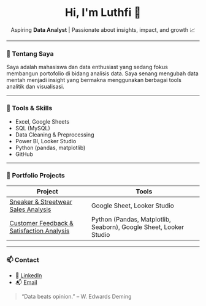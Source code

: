 <h1 align="center">Hi, I'm Luthfi 👋</h1>

<p align="center">
  Aspiring <strong>Data Analyst</strong> | Passionate about insights, impact, and growth 📈
</p>

---

### 💼 Tentang Saya
Saya adalah mahasiswa dan data enthusiast yang sedang fokus membangun portofolio di bidang analisis data. Saya senang mengubah data mentah menjadi insight yang bermakna menggunakan berbagai tools analitik dan visualisasi.

---

### 🧰 Tools & Skills
-  Excel, Google Sheets
-  SQL (MySQL)
-  Data Cleaning & Preprocessing
-  Power BI, Looker Studio
-  Python (pandas, matplotlib)
-  GitHub

---

### 📁 Portfolio Projects

| Project | Tools |
|--------|-------| 
| [Sneaker & Streetwear Sales Analysis](https://github.com/luthfisaputra/Sneaker-Streetwear-Sales-Analysis-) | Google Sheet, Looker Studio |  
| [Customer Feedback & Satisfaction Analysis](https://github.com/luthfisaputra/Customer-Feedback-Satisfaction-Analysis) | Python (Pandas, Matplotlib, Seaborn), Google Sheet, Looker Studio|

---

### 📫 Contact
- 🔗 [LinkedIn](https://www.linkedin.com/in/muhammadluthfisaputra1926h)
- 📬 [Email](luthfsptr@gmail.com)


> “Data beats opinion.” – W. Edwards Deming
